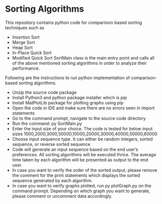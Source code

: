 # Sorting Algorithms

This repository contains python code for comparision based sorting techniques such as 
* Insertion Sort
* Merge Sort
* Heap Sort 
* In-Place Quick Sort
* Modified Quick Sort 
SortMain class is the main entry point and calls all of the above mentioned sorting algorithms in order to analyze their performance.


Following are the instructions to run python implementation of comparison-based sorting algorithms.
* Unzip the source code package
* Install Python3 and python package installer which is pip
* Install MatPlotLib package for plotting graphs using pip
* Open the code in IDE and make sure there are no errors seen in import statements
* Go to the command prompt, navigate to the source code directory
* Run the command: py SortMain.py
* Enter the input size of your choice. The code is tested for below input sizes 1000,2000,3000,50000,10000,20000,30000,40000,50000,60000
* Choose input sequence type. It can either be random integers, sorted sequence, or reverse sorted sequence
* Code will generate an input sequence based on the end user’s preferences. All sorting algorithms will be executed thrice. The average time taken by each algorithm will be presented as output to the end user.
* In case you want to verify the order of the sorted output, please remove the comment for the print statements which displays the sorted sequence generated by each algorithm. 
* In case you want to verify graphs plotted, run py plotGraph.py on the command prompt. Depending on which graph you want to generate, please comment or uncomment data accordingly. 
